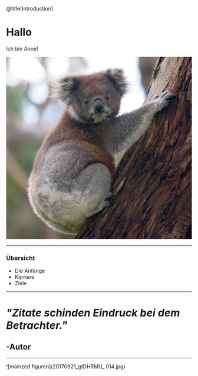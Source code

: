 @title[Introduction]

# Hallo

Ich bin Anne!

![Anne](assets/Koala_climbing_tree.jpg)

---



### Übersicht



* Die Anfänge 
* Karriere
* Ziele

---


# *"Zitate schinden Eindruck bei dem Betrachter."*
## -Autor

---

![mainzed figuren](20170921_gtDHRMU_ 014.jpg)
